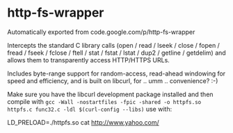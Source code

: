 # http-fs-wrapper
Automatically exported from code.google.com/p/http-fs-wrapper

Intercepts the standard C library calls (open / read / lseek / close / fopen / fread / fseek / fclose / ftell / stat / fstat / lstat / dup2 / getline / getdelim) and allows them to transparently access HTTP/HTTPS URLs.

Includes byte-range support for random-access, read-ahead windowing for speed and efficiency, and is built on libcurl, for .. umm .. convenience? :-)

Make sure you have the libcurl development package installed and then compile with `gcc -Wall -nostartfiles -fpic -shared -o httpfs.so httpfs.c func32.c -ldl $(curl-config --libs)` use with:

LD_PRELOAD=./httpfs.so cat http://www.yahoo.com/
